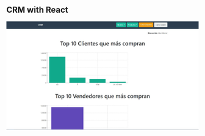 ## CRM with React 

![alt text](https://raw.githubusercontent.com/alexMercer94/react.js-graphql-app-client/master/CRM-React.JPG)


